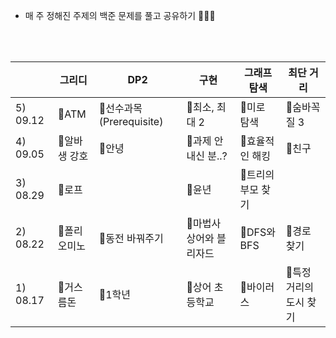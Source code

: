 

- 매 주 정해진 주제의 백준 문제를 풀고 공유하기 🥇🥈🥉

<br />

<br />

|             | 그리디      | DP2           | 구현 | 그래프 탐색 | 최단 거리 |
| ----------- | ----------------  | ---------------- | ---------------- | ----------- | ----------- |
| 5) 09.12 | 🥈ATM         | 🥇선수과목 (Prerequisite) | 🥉최소, 최대 2           | 🥈미로 탐색        | 🥇숨바꼭질 3            |
| 4) 09.05 | 🥈알바생 강호 | 🥈안녕                    | 🥉과제 안 내신 분..?     | 🥈효율적인 해킹    | 🥈친구                  |
| 3) 08.29 | 🥈로프        |                          | 🥉윤년                   | 🥈트리의 부모 찾기 |                        |
| 2) 08.22 | 🥈폴리오미노  | 🥇동전 바꿔주기           | 🥇마법사 상어와 블리자드 | 🥈DFS와 BFS        | 🥈경로 찾기             |
| 1) 08.17 | 🥈거스름돈 | 🥇1학년 | 🥇상어 초등학교 | 🥈바이러스 | 🥈특정 거리의 도시 찾기 |

<br />
<br />



